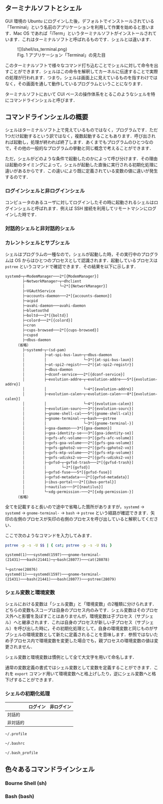 ## ターミナルソフトとシェル

GUI 環境の Ubuntu にログインした後，デフォルトでインストールされている「Terminal」という名前のアプリケーションを利用して作業を始めると思います．Mac OS であれば「iTerm」というターミナルソフトがインストールされています．これはターミナルソフトと呼ばれるものです．シェルとは違います．

<figure markdown>
  ![](shell/ss_terminal.png)
  <figcaption>Fig. 1 アプリケーション「Terminal」の見た目</figcaption>
</figure>

このターミナルソフトで様々なコマンド打ち込むことでシェルに対して命令を出すことができます．シェルはこの命令を解釈してカーネルに伝達することで実際の処理が行われます．つまり，シェルは画面上に見えているものを指すわけではなく，その画面を通して動作しているプログラムということになります．

ターミナルソフトにおいて CUI ベースの操作体系をとるこのようなシェルを特にコマンドラインシェルと呼びます．

## コマンドラインシェルの概要

シェルはターミナルソフト上で見えているものではなく，プログラムです．ただ1つだけ起動するという訳ではなく，複数起動することもあります．呼び出されれば起動し，処理が終われば終了します．あくまでもプログラムのひとつなので，その他の一般的なプログラムの挙動と同じ概念で考えることができます．

ただ，シェルがどのような条件で起動したのかによって呼び分けます．その理由は起動のタイミングによって，シェルが起動した直後に実行される初期化処理に違いがあるからです．この違いにより既に定義されている変数の値に違いが発生するのです．

### ログインシェルと非ログインシェル

コンピュータのあるユーザに対してログインしたその時に起動されるシェルはログインシェルと呼ばれます．例えば SSH 接続を利用してリモートマシンにログインした時です．

### 対話的シェルと非対話的シェル

### カレントシェルとサブシェル

シェルはプログラムの一種なので，シェルが起動した時，その実行中のプログラムは OS からはひとつのプロセスとして認識されます．起動しているプロセスは `pstree` というコマンドで確認できます．その結果を以下に示します．

```
systemd─┬─ModemManager───2*[{ModemManager}]
        ├─NetworkManager─┬─dhclient
        │                └─2*[{NetworkManager}]
        ├─VGAuthService
        ├─accounts-daemon───2*[{accounts-daemon}]
        ├─acpid
        ├─avahi-daemon───avahi-daemon
        ├─bluetoothd
        ├─boltd───2*[{boltd}]
        ├─colord───2*[{colord}]
        ├─cron
        ├─cups-browsed───2*[{cups-browsed}]
        ├─cupsd
        ├─dbus-daemon
     （省略）
        ├─systemd─┬─(sd-pam)
        │         ├─at-spi-bus-laun─┬─dbus-daemon
        │         │                 └─3*[{at-spi-bus-laun}]
        │         ├─at-spi2-registr───2*[{at-spi2-registr}]
        │         ├─dbus-daemon
        │         ├─dconf-service───2*[{dconf-service}]
        │         ├─evolution-addre─┬─evolution-addre───5*[{evolution-addre}]
        │         │                 └─4*[{evolution-addre}]
        │         ├─evolution-calen─┬─evolution-calen───8*[{evolution-calen}]
        │         │                 └─4*[{evolution-calen}]
        │         ├─evolution-sourc───3*[{evolution-sourc}]
        │         ├─gnome-shell-cal───5*[{gnome-shell-cal}]
        │         ├─gnome-terminal-─┬─bash───pstree
        │         │                 └─3*[{gnome-terminal-}]
        │         ├─goa-daemon───3*[{goa-daemon}]
        │         ├─goa-identity-se───3*[{goa-identity-se}]
        │         ├─gvfs-afc-volume───3*[{gvfs-afc-volume}]
        │         ├─gvfs-goa-volume───2*[{gvfs-goa-volume}]
        │         ├─gvfs-gphoto2-vo───2*[{gvfs-gphoto2-vo}]
        │         ├─gvfs-mtp-volume───2*[{gvfs-mtp-volume}]
        │         ├─gvfs-udisks2-vo───2*[{gvfs-udisks2-vo}]
        │         ├─gvfsd─┬─gvfsd-trash───2*[{gvfsd-trash}]
        │         │       └─2*[{gvfsd}]
        │         ├─gvfsd-fuse───5*[{gvfsd-fuse}]
        │         ├─gvfsd-metadata───2*[{gvfsd-metadata}]
        │         ├─ibus-portal───2*[{ibus-portal}]
        │         ├─nautilus───3*[{nautilus}]
        │         └─xdg-permission-───2*[{xdg-permission-}]
     （省略）
```

全てを記載すると長いので途中で省略した箇所がありますが，`systemd` → `systemd` → `gnome-terminal-` → `bash` → `pstree` という経路が確認できます．矢印の左側のプロセスが矢印の右側のプロセスを呼び出していると解釈してください．

ここで次のようなコマンドを入力してみます．

``` bash
pstree -p -s -U $$ | { cat; pstree -p -s -U $$; }
```

```
systemd(1)───systemd(1597)───gnome-terminal-(21431)───bash(21441)─┬─bash(28077)───cat(28078)
                                                                  └─pstree(28076)
systemd(1)───systemd(1597)───gnome-terminal-(21431)───bash(21441)───bash(28077)───pstree(28079)
```


### シェル変数と環境変数

シェルにおける変数は「シェル変数」と「環境変数」の2種類に分けられます．どちらの変数もスコープは自身のプロセス内のみです．シェル変数はそのプロセス外へと影響を及ぼすことはありませんが，環境変数は子プロセス（サブシェル）へと継承されます．これは自身のプロセスが新しい子プロセス（サブシェル）を呼び出した時に，その初期化処理として，自身の環境変数と同じものがサブシェルの環境変数として新たに定義されることを意味します．参照ではないため子プロセス内で環境変数を変更した場合でも，親プロセスの環境変数の値は変更されません．

シェル変数と環境変数は慣例として全て大文字を用いて命名します．

通常の変数定義の書式ではシェル変数として変数を定義することができます．これを `export` コマンド用いて環境変数へと格上げしたり，逆にシェル変数へと格下げすることができます．


### シェルの初期化処理

|  | ログイン | 非ログイン |
| --- | --- | --- |
| 対話的 |  |  |
| 非対話的 |  |  |


`~/.profile`

`~/.bashrc`

`~/.bash_profile`


## 色々あるコマンドラインシェル

### Bourne Shell (sh)

### Bash (bash)